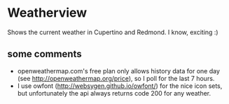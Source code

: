 # Weatherview
Shows the current weather in Cupertino and Redmond. I know, exciting :)

## some comments
- openweathermap.com's free plan only allows history data for one day (see http://openweathermap.org/price), so I poll for the last 7 hours.
- I use owfont (http://websygen.github.io/owfont/) for the nice icon sets, but unfortunately the api always returns code 200 for any weather.